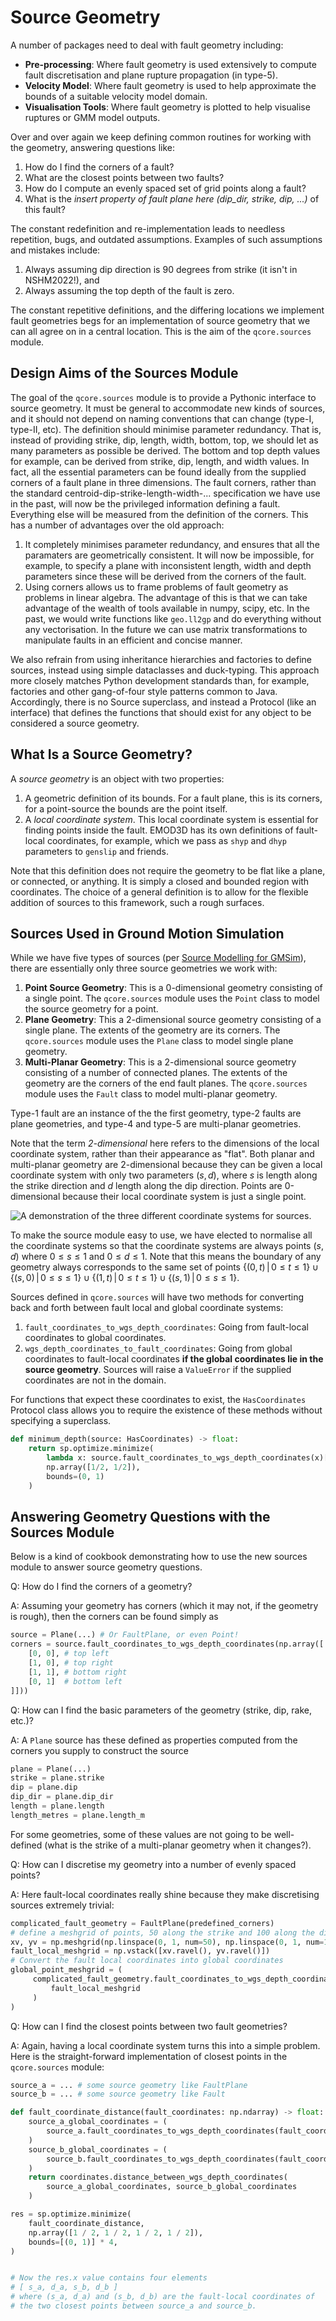 # Source Geometry

A number of packages need to deal with fault geometry including:

- **Pre-processing**: Where fault geometry is used extensively to
  compute fault discretisation and plane rupture propagation (in
  type-5).
- **Velocity Model**: Where fault geometry is used to help approximate
  the bounds of a suitable velocity model domain.
- **Visualisation Tools**: Where fault geometry is plotted to help
  visualise ruptures or GMM model outputs.

Over and over again we keep defining common routines for working with the geometry, answering questions like:

1. How do I find the corners of a fault?
2. What are the closest points between two faults?
3. How do I compute an evenly spaced set of grid points along a fault?
4. What is the _insert property of fault plane here (dip\_dir, strike, dip, ...)_ of this fault?

The constant redefinition and re-implementation leads to needless
repetition, bugs, and outdated assumptions. Examples of such
assumptions and mistakes include:

1. Always assuming dip direction is 90 degrees from strike (it isn't in NSHM2022!), and
2. Always assuming the top depth of the fault is zero.

The constant repetitive definitions, and the differing locations we
implement fault geometries begs for an implementation of source
geometry that we can all agree on in a central location. This is the
aim of the `qcore.sources` module.

## Design Aims of the Sources Module

The goal of the `qcore.sources` module is to provide a Pythonic
interface to source geometry. It must be general to accommodate new
kinds of sources, and it should not depend on naming conventions that
can change (type-I, type-II, etc). The definition should minimise
parameter redundancy. That is, instead of providing strike, dip,
length, width, bottom, top, we should let as many parameters as
possible be derived. The bottom and top depth values for example, can
be derived from strike, dip, length, and width values. In fact, all
the essential parameters can be found ideally from the supplied
corners of a fault plane in three dimensions. The fault corners, rather than the standard centroid-dip-strike-length-width-... specification we have use in the past, will now be the privileged information defining a fault. Everything else will be measured from the definition of the corners. This has a number of advantages over the old approach:

1. It completely minimises parameter redundancy, and ensures that all
   the paramaters are geometrically consistent. It will now be
   impossible, for example, to specify a plane with inconsistent
   length, width and depth parameters since these will be derived from
   the corners of the fault.
2. Using corners allows us to frame problems of fault geometry as
   problems in linear algebra. The advantage of this is that we can
   take advantage of the wealth of tools available in numpy, scipy,
   etc. In the past, we would write functions like `geo.ll2gp` and do
   everything without any vectorisation. In the future we can use
   matrix transformations to manipulate faults in an efficient and
   concise manner.
   
We also refrain from using inheritance hierarchies and factories to
define sources, instead using simple dataclasses and duck-typing. This
approach more closely matches Python development standards than, for
example, factories and other gang-of-four style patterns common to
Java. Accordingly, there is no Source superclass, and instead a
Protocol (like an interface) that defines the functions that should
exist for any object to be considered a source geometry.

## What Is a Source Geometry?

A *source geometry* is an object with two properties:

1. A geometric definition of its bounds. For a fault plane, this is its corners, for a point-source the bounds are the point itself.
2. A _local coordinate system_. This local coordinate system is
   essential for finding points inside the fault. EMOD3D has its own
   definitions of fault-local coordinates, for example, which we pass
   as `shyp` and `dhyp` parameters to `genslip` and friends.
   
Note that this definition does not require the geometry to be flat
like a plane, or connected, or anything. It is simply a closed and
bounded region with coordinates. The choice of a general definition is
to allow for the flexible addition of sources to this framework, such
a rough surfaces.

## Sources Used in Ground Motion Simulation

While we have five types of sources (per [Source Modelling for GMSim](https://wiki.canterbury.ac.nz/display/QuakeCore/Source+Modelling+for+GMSim)), there are essentially only three source geometries we work with:

1. **Point Source Geometry**: This is a 0-dimensional geometry consisting of a single point. The `qcore.sources` module uses the `Point` class to model the source geometry for a point.
2. **Plane Geometry**: This a 2-dimensional source geometry consisting of a single plane. The extents of the geometry are its corners. The `qcore.sources` module uses the `Plane` class to model single plane geometry.
3. **Multi-Planar Geometry**: This is a 2-dimensional source geometry consisting of a number of connected planes. The extents of the geometry are the corners of the end fault planes. The `qcore.sources` module uses the `Fault` class to model multi-planar geometry.

Type-1 fault are an instance of the the first geometry, type-2 faults
are plane geometries, and type-4 and type-5 are multi-planar
geometries.

Note that the term *2-dimensional* here refers to the dimensions of
the local coordinate system, rather than their appearance as
"flat". Both planar and multi-planar geometry are 2-dimensional
because they can be given a local coordinate system with only two
parameters $(s, d)$, where $s$ is length along the strike direction
and $d$ length along the dip direction. Points are 0-dimensional
because their local coordinate system is just a single point.

![A demonstration of the three different coordinate systems for sources.](images/source_coordinates.svg)

To make the source module easy to use, we have elected to normalise
all the coordinate systems so that the coordinate systems are always
points $(s, d)$ where $0 \leq s \leq 1$ and $0 \leq d \leq 1$. Note
that this means the boundary of any geometry always corresponds to the
same set of points $\{(0, t)\,|\, 0 \leq t \leq 1\} \cup \{(s, 0)\,|\,
0 \leq s \leq 1\} \cup \{(1, t) \,|\, 0 \leq t \leq 1\} \cup \{(s,
1)\,|\, 0 \leq s \leq 1\}$.


Sources defined in `qcore.sources` will have two methods for converting back and forth between fault local and global coordinate systems:

1. `fault_coordinates_to_wgs_depth_coordinates`: Going from fault-local coordinates to global coordinates.
2. `wgs_depth_coordinates_to_fault_coordinates`: Going from global
   coordinates to fault-local coordinates **if the global coordinates
   lie in the source geometry**. Sources will raise a `ValueError` if
   the supplied coordinates are not in the domain.

For functions that expect these coordinates to exist, the
`HasCoordinates` Protocol class allows you to require the existence of
these methods without specifying a superclass.

```python
def minimum_depth(source: HasCoordinates) -> float:
    return sp.optimize.minimize(
        lambda x: source.fault_coordinates_to_wgs_depth_coordinates(x)[2],
        np.array([1/2, 1/2]),
        bounds=(0, 1)
    )
```

## Answering Geometry Questions with the Sources Module

Below is a kind of cookbook demonstrating how to use the new sources module to answer source geometry questions. 

Q: How do I find the corners of a geometry?

A: Assuming your geometry has corners (which it may not, if the geometry is rough), then the corners can be found simply as 

```python
source = Plane(...) # Or FaultPlane, or even Point!
corners = source.fault_coordinates_to_wgs_depth_coordinates(np.array([
    [0, 0], # top left
    [1, 0], # top right
    [1, 1], # bottom right
    [0, 1]  # bottom left
]]))
```

Q: How can I find the basic parameters of the geometry (strike, dip, rake, etc.)?

A: A `Plane` source has these defined as properties computed from the corners you supply to construct the source
```python
plane = Plane(...)
strike = plane.strike
dip = plane.dip
dip_dir = plane.dip_dir
length = plane.length
length_metres = plane.length_m
```
For some geometries, some of these values are not going to be
well-defined (what is the strike of a multi-planar geometry when it
changes?).

Q: How can I discretise my geometry into a number of evenly spaced points?

A: Here fault-local coordinates really shine because they make discretising sources extremely trivial:
```python
complicated_fault_geometry = FaultPlane(predefined_corners)
# define a meshgrid of points, 50 along the strike and 100 along the dip.
xv, yv = np.meshgrid(np.linspace(0, 1, num=50), np.linspace(0, 1, num=100))
fault_local_meshgrid = np.vstack([xv.ravel(), yv.ravel()])
# Convert the fault local coordinates into global coordinates
global_point_meshgrid = (
     complicated_fault_geometry.fault_coordinates_to_wgs_depth_coordinates(
         fault_local_meshgrid
     )
)
```

Q: How can I find the closest points between two fault geometries?

A: Again, having a local coordinate system turns this into a simple problem. Here is the straight-forward implementation of closest points in the `qcore.sources` module:

```python
source_a = ... # some source geometry like FaultPlane
source_b = ... # some source geometry like Fault

def fault_coordinate_distance(fault_coordinates: np.ndarray) -> float:
    source_a_global_coordinates = (
        source_a.fault_coordinates_to_wgs_depth_coordinates(fault_coordinates[:2])
    )
    source_b_global_coordinates = (
        source_b.fault_coordinates_to_wgs_depth_coordinates(fault_coordinates[2:])
    )
    return coordinates.distance_between_wgs_depth_coordinates(
        source_a_global_coordinates, source_b_global_coordinates
    )

res = sp.optimize.minimize(
    fault_coordinate_distance,
    np.array([1 / 2, 1 / 2, 1 / 2, 1 / 2]),
    bounds=[(0, 1)] * 4,
)


# Now the res.x value contains four elements
# [ s_a, d_a, s_b, d_b ]
# where (s_a, d_a) and (s_b, d_b) are the fault-local coordinates of
# the two closest points between source_a and source_b.
```
